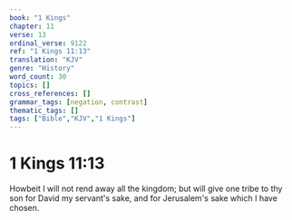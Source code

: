 ```yaml
---
book: "1 Kings"
chapter: 11
verse: 13
ordinal_verse: 9122
ref: "1 Kings 11:13"
translation: "KJV"
genre: "History"
word_count: 30
topics: []
cross_references: []
grammar_tags: [negation, contrast]
thematic_tags: []
tags: ["Bible","KJV","1 Kings"]
---
```


# 1 Kings 11:13

Howbeit I will not rend away all the kingdom; but will give one tribe to thy son for David my servant's sake, and for Jerusalem's sake which I have chosen.
